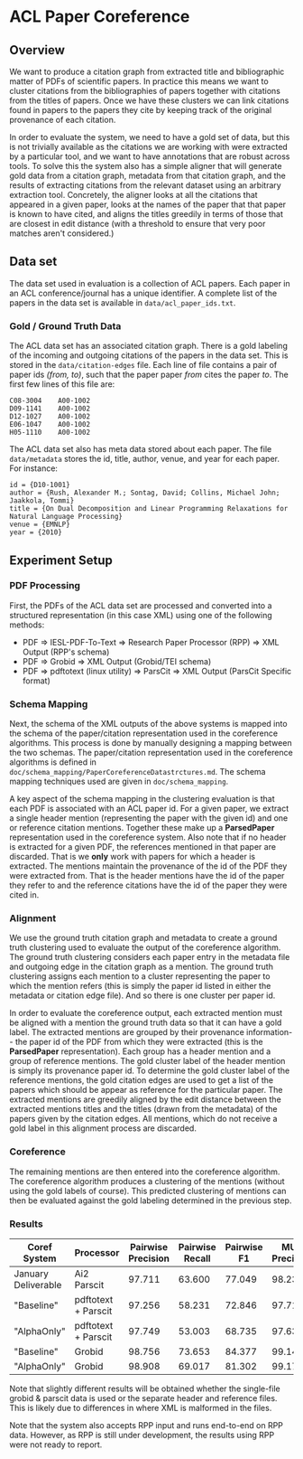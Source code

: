 # ACL Paper Coreference #

## Overview ##

We want to produce a citation graph from extracted title and bibliographic matter of PDFs of scientific papers. In practice this means we want to cluster citations from the bibliographies of papers together with citations from the titles of papers. Once we have these clusters we can link citations found in papers to the papers they cite by keeping track of the original provenance of each citation.

In order to evaluate the system, we need to have a gold set of data, but this is not trivially available as the citations we are working with were extracted by a particular tool, and we want to have annotations that are robust across tools. To solve this the system also has a simple aligner that will generate gold data from a citation graph, metadata from that citation graph, and the results of extracting citations from the relevant dataset using an arbitrary extraction tool. Concretely, the aligner looks at all the citations that appeared in a given paper, looks at the names of the paper that that paper is known to have cited, and aligns the titles greedily in terms of those that are closest in edit distance (with a threshold to ensure that very poor matches aren't considered.)

## Data set ##

The data set used in evaluation is a collection of ACL papers. Each paper in an ACL conference/journal has a unique identifier. A complete list of the papers in the data set is available in ```data/acl_paper_ids.txt```.

### Gold / Ground Truth Data ###

The ACL data set has an associated citation graph. There is a gold labeling of the incoming and outgoing citations of the papers in the data set. This is stored in the ```data/citation-edges``` file. Each line of file contains a pair of paper ids _(from, to)_, such that the paper paper _from_ cites the paper _to_. The first few lines of this file are:

```
C08-3004	A00-1002
D09-1141	A00-1002
D12-1027	A00-1002
E06-1047	A00-1002
H05-1110	A00-1002
```

The ACL data set also has meta data stored about each paper. The file ```data/metadata``` stores the id, title, author, venue, and year for each paper. For instance:

```
id = {D10-1001}
author = {Rush, Alexander M.; Sontag, David; Collins, Michael John; Jaakkola, Tommi}
title = {On Dual Decomposition and Linear Programming Relaxations for Natural Language Processing}
venue = {EMNLP}
year = {2010}
```

## Experiment Setup ##

### PDF Processing ###

First, the PDFs of the ACL data set are processed and converted into a structured representation (in this case XML) using one of the following methods: 
 
 - PDF => IESL-PDF-To-Text => Research Paper Processor (RPP) => XML Output (RPP's schema)
 - PDF => Grobid => XML Output (Grobid/TEI schema)
 - PDF => pdftotext (linux utility) => ParsCit => XML Output (ParsCit Specific format)
 
### Schema Mapping ###
 
 Next, the schema of the XML outputs of the above systems is mapped into the schema of the paper/citation representation used in the coreference algorithms. This process is done by manually designing a mapping between the two schemas. The paper/citation representation used in the coreference algorithms is defined in ```doc/schema_mapping/PaperCoreferenceDatastrctures.md```. The schema mapping techniques used are given in ```doc/schema_mapping```.
 
 A key aspect of the schema mapping in the clustering evaluation is that each PDF is associated with an ACL paper id. For a given paper, we extract a single header mention (representing the paper with the given id) and one or reference citation mentions. Together these make up a __ParsedPaper__ representation used in the coreference system. Also note that if no header is extracted for a given PDF, the references mentioned in that paper are discarded. That is we __only__ work with papers for which a header is extracted. The mentions maintain the provenance of the id of the PDF they were extracted from. That is the header mentions have the id of the paper they refer to and the reference citations have the id of the paper they were cited in. 
 
### Alignment ###

We use the ground truth citation graph and metadata to create a ground truth clustering used to evaluate the output of the coreference algorithm. The ground truth clustering considers each paper entry in the metadata file and outgoing edge in the citation graph as a mention. The ground truth clustering assigns each mention to a cluster representing the paper to which the mention refers (this is simply the paper id listed in either the metadata or citation edge file). And so there is one cluster per paper id.
 
In order to evaluate the coreference output, each extracted mention must be aligned with a mention the ground truth data so that it can have a gold label. The extracted mentions are grouped by their provenance information-- the paper id of the PDF from which they were extracted (this is the __ParsedPaper__ representation). Each group has a header mention and a group of reference mentions. The gold cluster label of the header mention is simply its provenance paper id. To determine the gold cluster label of the reference mentions, the gold citation edges are used to get a list of the papers which should be appear as reference for the particular paper. The extracted mentions are greedily aligned by the edit distance between the extracted mentions titles and the titles (drawn from the metadata) of the papers given by the citation edges. All mentions, which do not receive a gold label in this alignment process are discarded. 
 
### Coreference ###
 
The remaining mentions are then entered into the coreference algorithm. The coreference algorithm produces a clustering of the mentions (without using the gold labels of course). This predicted clustering of mentions can then be evaluated against the gold labeling determined in the previous step.


### Results ###


| Coref System | Processor   | Pairwise Precision  |  Pairwise Recall | Pairwise F1     | MUC Precision  |  MUC Recall | MUC F1     | B3 Precision  |  B3 Recall | B3 F1     |
| ----------- | ----------- | ------------------- | ---------------- | --------------- | -------------- | ----------- | ---------- | ------------- | ---------- | --------- |
January Deliverable | Ai2 Parscit | 97.711 | 63.600 | 77.049 | 98.230 | 81.282 | 88.956 | 97.903 | 68.101 | 80.326 |
"Baseline" | pdftotext + Parscit | 97.256 | 58.231 | 72.846 | 97.715 | 76.307 | 85.694 | 97.659 | 62.050 | 75.885 |
"AlphaOnly" | pdftotext + Parscit | 97.749 | 53.003 | 68.735 | 97.637 | 66.816 | 79.338 | 97.920 | 52.373 | 68.245 |
"Baseline" | Grobid | 98.756 | 73.653 | 84.377 | 99.142 | 84.938 | 91.492 | 98.718 | 74.537 | 84.940 |
"AlphaOnly" | Grobid | 98.908 | 69.017 | 81.302 | 99.172 | 82.271 | 89.935 | 98.796 | 70.126 | 82.028 |


 Note that slightly different results will be obtained whether the single-file grobid \& parscit data is used or the separate header and reference files. This is likely due to differences in where XML is malformed in the files.

Note that the system also accepts RPP input and runs end-to-end on RPP data. However, as RPP is still under development, the results using RPP were not ready to report.

